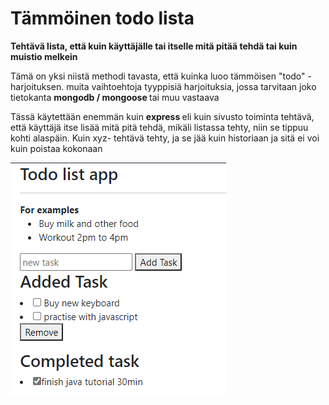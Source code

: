 <h1>Tämmöinen todo lista</h1>
<b>Tehtävä lista, että kuin käyttäjälle tai itselle mitä pitää tehdä tai kuin muistio melkein </b>

Tämä on yksi niistä methodi tavasta, että kuinka luoo tämmöisen "todo" - harjoituksen.
muita vaihtoehtoja tyyppisiä harjoituksia, jossa tarvitaan joko tietokanta <b>mongodb / mongoose </b> tai muu vastaava

Tässä käytettään enemmän kuin <b>express </b> eli kuin sivusto toiminta tehtävä, että käyttäjä itse lisää mitä pitä tehdä, mikäli listassa tehty, niin se tippuu kohti alaspäin.
Kuin xyz- tehtävä tehty, ja se jää kuin historiaan ja sitä ei voi kuin poistaa kokonaan

![Alt text](images/nodejs1.PNG?raw=true "None")
